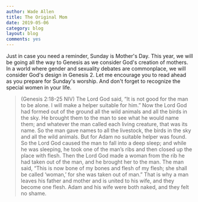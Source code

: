 ```yaml
---
author: Wade Allen
title: The Original Mom
date: 2019-05-06
category: blog
layout: blog
comments: yes
---
```


Just in case you need a reminder, Sunday is Mother's Day. This year, we will be going all the way to Genesis as we consider God's creation of mothers. In a world where gender and sexuality debates are commonplace, we will consider God's design in Genesis 2. Let me encourage you to read ahead as you prepare for Sunday's worship. And don't forget to recognize the special women in your life.

>(Genesis 2:18-25 NIV) The Lord God said, “It is not good for the man to be alone. I will make a helper suitable for him.” Now the Lord God had formed out of the ground all the wild animals and all the birds in the sky. He brought them to the man to see what he would name them; and whatever the man called each living creature, that was its name. So the man gave names to all the livestock, the birds in the sky and all the wild animals. But for Adam no suitable helper was found. So the Lord God caused the man to fall into a deep sleep; and while he was sleeping, he took one of the man’s ribs and then closed up the place with flesh. Then the Lord God made a woman from the rib he had taken out of the man, and he brought her to the man. The man said, “This is now bone of my bones and flesh of my flesh; she shall be called ‘woman,’ for she was taken out of man.” That is why a man leaves his father and mother and is united to his wife, and they become one flesh. Adam and his wife were both naked, and they felt no shame.



